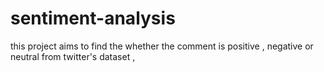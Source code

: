 # sentiment-analysis
this project aims  to find the whether the comment is positive , negative or neutral  from twitter's dataset ,

